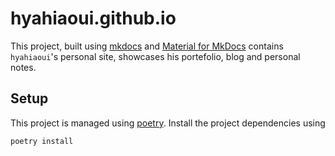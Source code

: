 # hyahiaoui.github.io

This project, built using [mkdocs](https://www.mkdocs.org/) and [Material for MkDocs](https://squidfunk.github.io/mkdocs-material/) contains `hyahiaoui`'s personal site, showcases his portefolio, blog and personal notes.

## Setup

This project is managed using [poetry](https://python-poetry.org/). Install the project dependencies using 

```bash
poetry install
```
